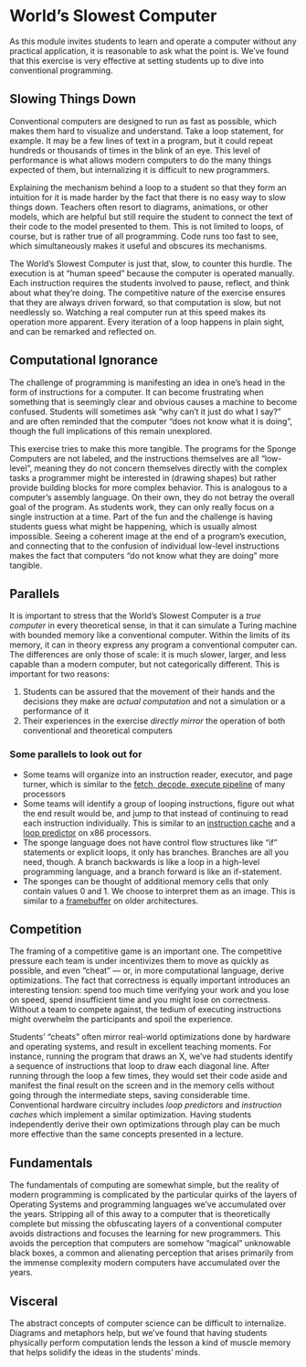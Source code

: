 # World’s Slowest Computer

As this module invites students to learn and operate a computer without any practical application, it is reasonable to ask what the point is. We’ve found that this exercise is very effective at setting students up to dive into conventional programming.

## Slowing Things Down

Conventional computers are designed to run as fast as possible, which makes them hard to visualize and understand. Take a loop statement, for example. It may be a few lines of text in a program, but it could repeat hundreds or thousands of times in the blink of an eye. This level of performance is what allows modern computers to do the many things expected of them, but internalizing it is difficult to new programmers.

Explaining the mechanism behind a loop to a student so that they form an intuition for it is made harder by the fact that there is no easy way to slow things down. Teachers often resort to diagrams, animations, or other models, which are helpful but still require the student to connect the text of their code to the model presented to them. This is not limited to loops, of course, but is rather true of all programming. Code runs too fast to see, which simultaneously makes it useful and obscures its mechanisms.

The World’s Slowest Computer is just that, slow, to counter this hurdle. The execution is at “human speed” because the computer is operated manually. Each instruction requires the students involved to pause, reflect, and think about what they’re doing. The competitive nature of the exercise ensures that they are always driven forward, so that computation is slow, but not needlessly so. Watching a real computer run at this speed makes its operation more apparent. Every iteration of a loop happens in plain sight, and can be remarked and reflected on.

## Computational Ignorance

The challenge of programming is manifesting an idea in one’s head in the form of instructions for a computer. It can become frustrating when something that is seemingly clear and obvious causes a machine to become confused. Students will sometimes ask “why can’t it just do what I say?” and are often reminded that the computer “does not know what it is doing”, though the full implications of this remain unexplored.

This exercise tries to make this more tangible. The programs for the Sponge Computers are not labeled, and the instructions themselves are all “low-level”, meaning they do not concern themselves directly with the complex tasks a programmer might be interested in (drawing shapes) but rather provide building blocks for more complex behavior. This is analogous to a computer’s assembly language. On their own, they do not betray the overall goal of the program. As students work, they can only really focus on a single instruction at a time. Part of the fun and the challenge is having students guess what might be happening, which is usually almost impossible. Seeing a coherent image at the end of a program’s execution, and connecting that to the confusion of individual low-level instructions makes the fact that computers “do not know what they are doing” more tangible. 

## Parallels

It is important to stress that the World’s Slowest Computer is a *true computer* in every theoretical sense, in that it can simulate a Turing machine with bounded memory like a conventional computer. Within the limits of its memory, it can in theory express any program a conventional computer can. The differences are only those of scale: it is much slower, larger, and less capable than a modern computer, but not categorically different. This is important for two reasons:


1. Students can be assured that the movement of their hands and the decisions they make are *actual computation* and not a simulation or a performance of it
2. Their experiences in the exercise *directly mirror* the operation of both conventional and theoretical computers

### Some parallels to look out for

- Some teams will organize into an instruction reader, executor, and page turner, which is similar to the [fetch, decode, execute pipeline](https://en.wikipedia.org/wiki/Instruction_cycle) of many processors
- Some teams will identify a group of looping instructions, figure out what the end result would be, and jump to that instead of continuing to read each instruction individually. This is similar to an [instruction cache](https://en.wikipedia.org/wiki/CPU_cache) and a [loop predictor](https://en.wikipedia.org/wiki/Branch_predictor) on x86 processors.
- The sponge language does not have control flow structures like “if” statements or explicit loops, it only has branches. Branches are all you need, though. A branch backwards is like a loop in a high-level programming language, and a branch forward is like an if-statement.
- The sponges can be thought of additional memory cells that only contain values 0 and 1. We choose to interpret them as an image. This is similar to a [framebuffer](https://en.wikipedia.org/wiki/Framebuffer) on older architectures.
## Competition

The framing of a competitive game is an important one. The competitive pressure each team is under incentivizes them to move as quickly as possible, and even “cheat” — or, in more computational language, derive optimizations. The fact that correctness is equally important introduces an interesting tension: spend too much time verifying your work and you lose on speed, spend insufficient time and you might lose on correctness. Without a team to compete against, the tedium of executing instructions might overwhelm the participants and spoil the experience.

Students’ “cheats” often mirror real-world optimizations done by hardware and operating systems, and result in excellent teaching moments. For instance, running the program that draws an X, we’ve had students identify a sequence of instructions that loop to draw each diagonal line. After running through the loop a few times, they would set their code aside and manifest the final result on the screen and in the memory cells without going through the intermediate steps, saving considerable time. Conventional hardware circuitry includes *loop predictors* and *instruction caches* which implement a similar optimization. Having students independently derive their own optimizations through play can be much more effective than the same concepts presented in a lecture.

## Fundamentals

The fundamentals of computing are somewhat simple, but the reality of modern programming is complicated by the particular quirks of the layers of Operating Systems and programming languages we’ve accumulated over the years. Stripping all of this away to a computer that is theoretically complete but missing the obfuscating layers of a conventional computer avoids distractions and focuses the learning for new programmers. This avoids the perception that computers are somehow “magical” unknowable black boxes, a common and alienating perception that arises primarily from the immense complexity modern computers have accumulated over the years.

## Visceral

The abstract concepts of computer science can be difficult to internalize. Diagrams and metaphors help, but we’ve found that having students physically perform computation lends the lesson a kind of muscle memory that helps solidify the ideas in the students’ minds. 

